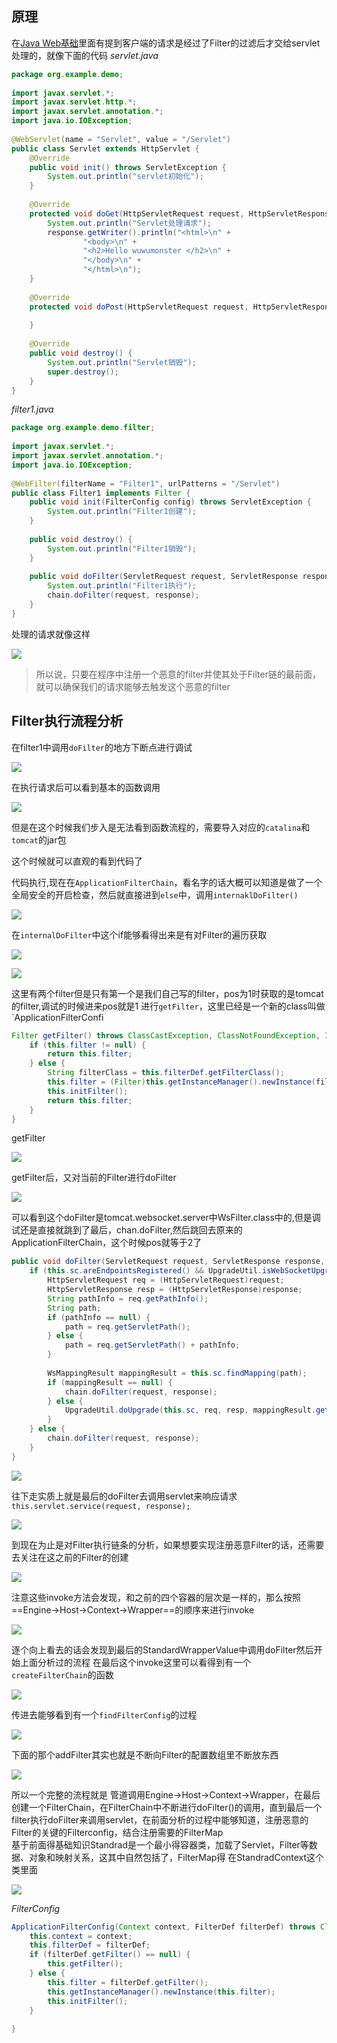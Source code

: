 
## 原理
在[Java Web基础](../../Java%20Web/Java%20Web基础.md)里面有提到客户端的请求是经过了Filter的过滤后才交给servlet处理的，就像下面的代码
*servlet.java*
```java
package org.example.demo;  
  
import javax.servlet.*;  
import javax.servlet.http.*;  
import javax.servlet.annotation.*;  
import java.io.IOException;  
  
@WebServlet(name = "Servlet", value = "/Servlet")  
public class Servlet extends HttpServlet {  
    @Override  
    public void init() throws ServletException {  
        System.out.println("servlet初始化");  
    }  
  
    @Override  
    protected void doGet(HttpServletRequest request, HttpServletResponse response) throws ServletException, IOException {  
        System.out.println("Servlet处理请求");  
        response.getWriter().println("<html>\n" +  
                "<body>\n" +  
                "<h2>Hello wuwumonster </h2>\n" +  
                "</body>\n" +  
                "</html>\n");  
    }  
  
    @Override  
    protected void doPost(HttpServletRequest request, HttpServletResponse response) throws ServletException, IOException {  
  
    }  
  
    @Override  
    public void destroy() {  
        System.out.println("Servlet销毁");  
        super.destroy();  
    }  
}
```
*filter1.java*
```java
package org.example.demo.filter;  
  
import javax.servlet.*;  
import javax.servlet.annotation.*;  
import java.io.IOException;  
  
@WebFilter(filterName = "Filter1", urlPatterns = "/Servlet")  
public class Filter1 implements Filter {  
    public void init(FilterConfig config) throws ServletException {  
        System.out.println("Filter1创建");  
    }  
  
    public void destroy() {  
        System.out.println("Filter1销毁");  
    }  
  
    public void doFilter(ServletRequest request, ServletResponse response, FilterChain chain) throws ServletException, IOException {  
        System.out.println("Filter1执行");  
        chain.doFilter(request, response);  
    }  
}
```

处理的请求就像这样

![](attachments/Pasted%20image%2020230312225836.png)

>所以说，只要在程序中注册一个恶意的filter并使其处于Filter链的最前面，就可以确保我们的请求能够去触发这个恶意的filter

## Filter执行流程分析
在filter1中调用`doFilter`的地方下断点进行调试

![](attachments/Pasted%20image%2020230312230852.png)

在执行请求后可以看到基本的函数调用

![](attachments/Pasted%20image%2020230312233716.png)

但是在这个时候我们步入是无法看到函数流程的，需要导入对应的`catalina`和`tomcat`的jar包

这个时候就可以直观的看到代码了

代码执行,现在在`ApplicationFilterChain`，看名字的话大概可以知道是做了一个全局安全的开启检查，然后就直接进到`else`中，调用`internaklDoFilter()`

![](attachments/Pasted%20image%2020230313090949.png)

在`internalDoFilter`中这个if能够看得出来是有对Filter的遍历获取

![](attachments/Pasted%20image%2020230313091634.png)

![](attachments/Pasted%20image%2020230313091757.png)

这里有两个filter但是只有第一个是我们自己写的filter，pos为1时获取的是tomcat的filter,调试的时候进来pos就是1
进行`getFilter`，这里已经是一个新的class叫做`ApplicationFilterConfi

```java
Filter getFilter() throws ClassCastException, ClassNotFoundException, IllegalAccessException, InstantiationException, ServletException, InvocationTargetException, NamingException, IllegalArgumentException, NoSuchMethodException, SecurityException {  
    if (this.filter != null) {  
        return this.filter;  
    } else {  
        String filterClass = this.filterDef.getFilterClass();  
        this.filter = (Filter)this.getInstanceManager().newInstance(filterClass);  
        this.initFilter();  
        return this.filter;  
    }  
}
```

getFilter

![](attachments/Pasted%20image%2020230313100914.png)

getFilter后，又对当前的Filter进行doFilter

![](attachments/Pasted%20image%2020230313100818.png)

可以看到这个doFilter是tomcat.websocket.server中WsFilter.class中的,但是调试还是直接就跳到了最后，chan.doFilter,然后跳回去原来的ApplicationFilterChain，这个时候pos就等于2了

```java
public void doFilter(ServletRequest request, ServletResponse response, FilterChain chain) throws IOException, ServletException {  
    if (this.sc.areEndpointsRegistered() && UpgradeUtil.isWebSocketUpgradeRequest(request, response)) {  
        HttpServletRequest req = (HttpServletRequest)request;  
        HttpServletResponse resp = (HttpServletResponse)response;  
        String pathInfo = req.getPathInfo();  
        String path;  
        if (pathInfo == null) {  
            path = req.getServletPath();  
        } else {  
            path = req.getServletPath() + pathInfo;  
        }  
  
        WsMappingResult mappingResult = this.sc.findMapping(path);  
        if (mappingResult == null) {  
            chain.doFilter(request, response);  
        } else {  
            UpgradeUtil.doUpgrade(this.sc, req, resp, mappingResult.getConfig(), mappingResult.getPathParams());  
        }  
    } else {  
        chain.doFilter(request, response);  
    }  
}
```

![](attachments/Pasted%20image%2020230313102459.png)

往下走实质上就是最后的doFilter去调用servlet来响应请求`this.servlet.service(request, response);`

![](attachments/Pasted%20image%2020230313102722.png)

到现在为止是对Filter执行链条的分析，如果想要实现注册恶意Filter的话，还需要去关注在这之前的Filter的创建

![](attachments/Pasted%20image%2020230313103505.png)

注意这些invoke方法会发现，和之前的四个容器的层次是一样的，那么按照==Engine->Host->Context->Wrapper==的顺序来进行invoke

![](attachments/Pasted%20image%2020230313104148.png)

逐个向上看去的话会发现到最后的StandardWrapperValue中调用doFilter然后开始上面分析过的流程
在最后这个invoke这里可以看得到有一个`createFilterChain`的函数

![](attachments/Pasted%20image%2020230313105340.png)

传进去能够看到有一个`findFilterConfig`的过程

![](attachments/Pasted%20image%2020230313105713.png)

下面的那个addFilter其实也就是不断向Filter的配置数组里不断放东西

![](attachments/Pasted%20image%2020230313110210.png)

所以一个完整的流程就是
管道调用Engine->Host->Context->Wrapper，在最后创建一个FilterChain，在FilterChain中不断进行doFilter()的调用，直到最后一个filter执行doFilter来调用servlet，在前面分析的过程中能够知道，注册恶意的Filter的关键的Filterconfig，结合注册需要的FilterMap                                                                                                                                       
基于前面得基础知识Standrad是一个最小得容器类，加载了Servlet，Filter等数据、对象和映射关系，这其中自然包括了，FilterMap得
在StandradContext这个类里面

![](attachments/Pasted%20image%2020230313111716.png)

*FilterConfig*
```java
ApplicationFilterConfig(Context context, FilterDef filterDef) throws ClassCastException, ClassNotFoundException, IllegalAccessException, InstantiationException, ServletException, InvocationTargetException, NamingException, IllegalArgumentException, NoSuchMethodException, SecurityException {  
    this.context = context;  
    this.filterDef = filterDef;  
    if (filterDef.getFilter() == null) {  
        this.getFilter();  
    } else {  
        this.filter = filterDef.getFilter();  
        this.getInstanceManager().newInstance(this.filter);  
        this.initFilter();  
    }  
  
}
```
